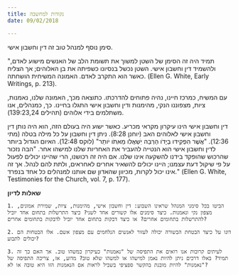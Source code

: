 ```yaml
---
title: נקודות למחשבה
date: 09/02/2018

---
```


סימן נוסף למנהל טוב זה דין וחשבון אישי. 

"תמיד היה זה הסימן של השטן למשוך את תשומת הלב של האנשים מישוע לאדם, ולהשמיד דין וחשבון אישי. השטן נכשל בנסיונו כשפיתה את בן האלוהים; אך הצליח כאשר הוא התקרב לאדם. האמונה המשיחית הושחתה. (Ellen G. White, Early Writings, p. 213).

עם המשיח, כמרכז חיינו, נהיה פתוחים להדרכתו. כתוצאה מכך, האמונה שלנו, נאמנות, ציות, מצפוננו הנקי, מהימנות ודין וחשבון אישי התגלו בחיינו. כך, כמנהלים, אנו משתלמים בידי אלוהים (תהילים 139:23,24).

דין וחשבון אישי הינו עיקרון מקראי מכריע. כאשר ישוע היה בעולם הזה, הוא היה נותן דין וחשבון אישי לאלוהים האב (יוחנן 8:28). ניתן דין וחשבון על כל מילה בטלה (מתי 12:36). "אֲׁשֶר הִפְקִידּו בְיָדֹו הַרְּבֵה יִׁשְאֲלּו מֵאִּתֹו יֹותֵר" (לוקס 12:48). האיום הגדול ביותר לדין וחשבון אישי הוא הנטייה להעביר את האחריות שלנו למישהו אחר. "הבה נזכור שהרכוש שהופקד בידנו להשקעה אינו שלנו. אם היה זה רכושנו, הרי שהיינו יכולים לפעול על פי שיקול דעת עצמנו; היינו יכולים להשאיר אחרים לאחראים, ולתת להם לנהל. אך זה אינו יכול לקרות, מכיוון שהאדון שם אותנו למנהלים כל אחד בנפרד." (Ellen G. White, Testimonies for the Church, vol. 7, p. 177).

**שאלות לדיון**

`1. הביטו בכל סימני המנהל שראינו השבוע: דין וחשבון אישי, מהימנות, ציות, שמירת אמונים, מצפון נקי ונאמנות. כיצד סימנים אלו קשורים אחד לשני? כיצד התרשלות בתחום אחד יוביל להתרשלות בתחומים אחרים? או כיצד דבקות בתחום אחד יוביל לדבקות בתחומים אחרים? `

`2. דונו על כיצד הבטחת הבשורה יכולה לעזור לאנשים הנלחמים עם מצפון אשם. אלו הבטחות הם יכולים לתבוע?`

`3. לעיתים קרובות אנו רואים את התפיסה של "נאמנות" כעיקרון כמשהו טוב. אך האם כך זה תמיד? באלו דרכים ניתן להיות נאמן למישהו או למשהו שלא טוב? מדוע, אז, צריכה התפיסה של "נאמנות" להיות מובנת בהקשר ספציפי בשביל לראות אם הנאמנות הזו היא טובה או לא?`